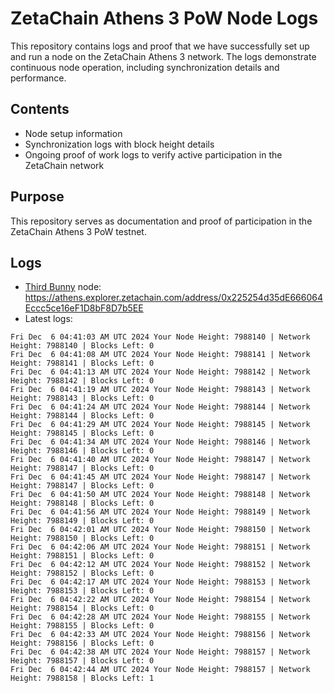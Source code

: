 # ZetaChain Athens 3 PoW Node Logs
This repository contains logs and proof that we have successfully set up and run a node on the ZetaChain Athens 3 network. The logs demonstrate continuous node operation, including synchronization details and performance.

## Contents
- Node setup information
- Synchronization logs with block height details
- Ongoing proof of work logs to verify active participation in the ZetaChain network

## Purpose
This repository serves as documentation and proof of participation in the ZetaChain Athens 3 PoW testnet.

## Logs

- [Third Bunny](https://thirdbunny.xyz/) node: https://athens.explorer.zetachain.com/address/0x225254d35dE666064Eccc5ce16eF1D8bF8D7b5EE
- Latest logs:
```
Fri Dec  6 04:41:03 AM UTC 2024 Your Node Height: 7988140 | Network Height: 7988140 | Blocks Left: 0
Fri Dec  6 04:41:08 AM UTC 2024 Your Node Height: 7988141 | Network Height: 7988141 | Blocks Left: 0
Fri Dec  6 04:41:13 AM UTC 2024 Your Node Height: 7988142 | Network Height: 7988142 | Blocks Left: 0
Fri Dec  6 04:41:19 AM UTC 2024 Your Node Height: 7988143 | Network Height: 7988143 | Blocks Left: 0
Fri Dec  6 04:41:24 AM UTC 2024 Your Node Height: 7988144 | Network Height: 7988144 | Blocks Left: 0
Fri Dec  6 04:41:29 AM UTC 2024 Your Node Height: 7988145 | Network Height: 7988145 | Blocks Left: 0
Fri Dec  6 04:41:34 AM UTC 2024 Your Node Height: 7988146 | Network Height: 7988146 | Blocks Left: 0
Fri Dec  6 04:41:40 AM UTC 2024 Your Node Height: 7988147 | Network Height: 7988147 | Blocks Left: 0
Fri Dec  6 04:41:45 AM UTC 2024 Your Node Height: 7988147 | Network Height: 7988147 | Blocks Left: 0
Fri Dec  6 04:41:50 AM UTC 2024 Your Node Height: 7988148 | Network Height: 7988148 | Blocks Left: 0
Fri Dec  6 04:41:56 AM UTC 2024 Your Node Height: 7988149 | Network Height: 7988149 | Blocks Left: 0
Fri Dec  6 04:42:01 AM UTC 2024 Your Node Height: 7988150 | Network Height: 7988150 | Blocks Left: 0
Fri Dec  6 04:42:06 AM UTC 2024 Your Node Height: 7988151 | Network Height: 7988151 | Blocks Left: 0
Fri Dec  6 04:42:12 AM UTC 2024 Your Node Height: 7988152 | Network Height: 7988152 | Blocks Left: 0
Fri Dec  6 04:42:17 AM UTC 2024 Your Node Height: 7988153 | Network Height: 7988153 | Blocks Left: 0
Fri Dec  6 04:42:22 AM UTC 2024 Your Node Height: 7988154 | Network Height: 7988154 | Blocks Left: 0
Fri Dec  6 04:42:28 AM UTC 2024 Your Node Height: 7988155 | Network Height: 7988155 | Blocks Left: 0
Fri Dec  6 04:42:33 AM UTC 2024 Your Node Height: 7988156 | Network Height: 7988156 | Blocks Left: 0
Fri Dec  6 04:42:38 AM UTC 2024 Your Node Height: 7988157 | Network Height: 7988157 | Blocks Left: 0
Fri Dec  6 04:42:44 AM UTC 2024 Your Node Height: 7988157 | Network Height: 7988158 | Blocks Left: 1
```
